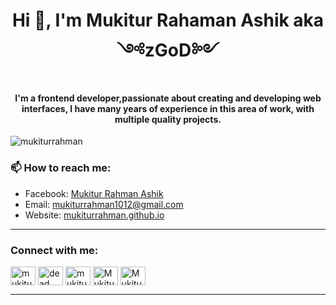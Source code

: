 <h1 align="center">Hi 👋, I'm Mukitur Rahaman Ashik aka ༺zGoD༻</h1>
<h4 align="center">I'm a frontend developer,passionate about creating and developing web interfaces, I have many years of experience in this area of work, with multiple quality projects.</h4>

<p align="left"> <img src="https://komarev.com/ghpvc/?username=mukiturrahman&label=Profile%20views&color=0e75b6&style=flat" alt="mukiturrahman" /> </p>

### 📫 How to reach me:

- Facebook: [Mukitur Rahman Ashik](https://www.facebook.com/mukitur.rahman007/)
- Email: [mukiturrahman1012@gmail.com](mailto:mukiturrahman1012@gmail.com)
- Website: [mukiturrahman.github.io](https://mukiturrahman.github.io/)

---

<h3 align="left">Connect with me:</h3>
<p align="left">
<a href="https://dev.to/mukiturrahman" target="blank"><img align="center" src="https://cdn.jsdelivr.net/npm/simple-icons@3.0.1/icons/dev-dot-to.svg" alt="mukiturrahman" height="30" width="40" /></a>
<a href="https://twitter.com/dead__haxor" target="blank"><img align="center" src="https://cdn.jsdelivr.net/npm/simple-icons@3.0.1/icons/twitter.svg" alt="dead__haxor" height="30" width="40" /></a>
<a href="https://linkedin.com/in/mukitur-rahman-ashik-271828144/" target="blank"><img align="center" src="https://cdn.jsdelivr.net/npm/simple-icons@3.0.1/icons/linkedin.svg" alt="mukitur-rahman-ashik-271828144/" height="30" width="40" /></a>
<a href="https://www.facebook.com/mukitur.rahman007/" target="_blank"><img align="center" src="https://cdn.jsdelivr.net/npm/simple-icons@3.0.1/icons/facebook.svg" alt="Mukitur Rahman Facebook" height="30" width="40" /></a>
<a href=https://www.instagram.com/mukitur.rahman_/" target="_blank"><img align="center" src="https://cdn.jsdelivr.net/npm/simple-icons@3.0.1/icons/instagram.svg" alt="Mukitur Rahman Intagram" height="30" width="40" /></a>
</p>

---
